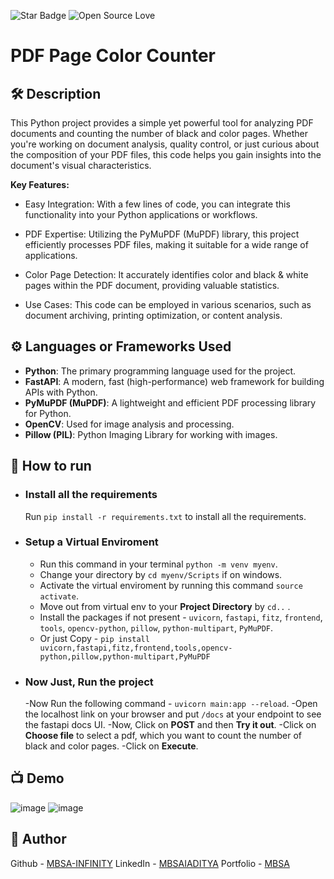 <!--Please do not remove this part-->
![Star Badge](https://img.shields.io/static/v1?label=%F0%9F%8C%9F&message=If%20Useful&style=style=flat&color=BC4E99)
![Open Source Love](https://badges.frapsoft.com/os/v1/open-source.svg?v=103)

# PDF Page Color Counter

## 🛠️ Description
This Python project provides a simple yet powerful tool for analyzing PDF documents and counting the number of black and color pages. Whether you're working on document analysis, quality control, or just curious about the composition of your PDF files, this code helps you gain insights into the document's visual characteristics.

**Key Features:**

* Easy Integration: With a few lines of code, you can integrate this functionality into your Python applications or workflows.

* PDF Expertise: Utilizing the PyMuPDF (MuPDF) library, this project efficiently processes PDF files, making it suitable for a wide range of applications.

* Color Page Detection: It accurately identifies color and black & white pages within the PDF document, providing valuable statistics.

* Use Cases: This code can be employed in various scenarios, such as document archiving, printing optimization, or content analysis.

## ⚙️ Languages or Frameworks Used
- **Python**: The primary programming language used for the project.
- **FastAPI**: A modern, fast (high-performance) web framework for building APIs with Python.
- **PyMuPDF (MuPDF)**: A lightweight and efficient PDF processing library for Python.
- **OpenCV**: Used for image analysis and processing.
- **Pillow (PIL)**: Python Imaging Library for working with images.

## 🌟 How to run
 - ### Install all the requirements
    Run `pip install -r requirements.txt` to install all the requirements.
 - ### Setup a Virtual Enviroment

   - Run this command in your terminal `python -m venv myenv`.
   - Change your directory by `cd myenv/Scripts` if on windows.
   - Activate the virtual enviroment by running this command `source activate`.
   - Move out from virtual env to your **Project Directory** by `cd..` .
   - Install the packages if not present - `uvicorn`, `fastapi`, `fitz`, `frontend`, `tools`, `opencv-python`, `pillow`, `python-multipart`, `PyMuPDF`.
   - Or just Copy - ```pip install uvicorn,fastapi,fitz,frontend,tools,opencv-python,pillow,python-multipart,PyMuPDF```

- ###  Now Just, Run the project
   
   -Now Run the following command - `uvicorn main:app --reload`.
   -Open the localhost link on your browser and put `/docs` at your endpoint to see the fastapi docs UI.
   -Now, Click on **POST** and then **Try it out**.
   -Click on **Choose file** to select a pdf, which you want to count the number of black and color pages.
   -Click on **Execute**.


## 📺 Demo
![image](https://github.com/MBSA-INFINITY/MBSA-Forms/assets/85332648/2200ef81-57de-4619-ba33-4bed2cf31780)
![image](https://github.com/MBSA-INFINITY/MBSA-Forms/assets/85332648/ad83c91d-e140-4f4b-9b30-81b4903f1011)

## 🤖 Author

Github - [MBSA-INFINITY](https://github.com/MBSA-INFINITY)
LinkedIn - [MBSAIADITYA](https://www.linkedin.com/in/mbsaiaditya/)
Portfolio - [MBSA](https://mbsaiaditya.in/)




